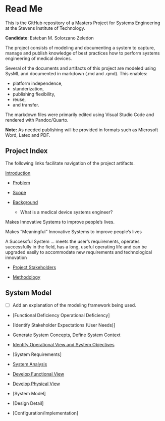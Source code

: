 # Read Me

This is the GitHub repository of a Masters Project for Systems Engineering at the Stevens Institute of Technology.

**Candidate**: Esteban M. Solorzano Zeledon

The project consists of modeling and documenting a system to capture, manage and publish knowledge of best practices how to perform systems engineering of medical devices.

Several of the documents and artifacts of this project are modeled using SysML and documented in markdown (.md and .qmd). This enables:
- platform independence,
- standerization,
- publishing flexibility,
- reuse,
- and transfer.

The markdown files were primarily edited using Visual Studio Code and rendered with Pandoc/Quarto.

**Note:** As needed publishing will be provided in formats such as Microsoft Word, Latex and PDF.

## Project Index

The following links facilitate navigation of the project artifacts.

[Introduction](introduction.md#introduction)

- [Problem](/Problem.md)

- [Scope](introduction.md#scope)

- [Background](/introduction.md#background)

    - What is a medical device systems engineer?

Makes Innovative Systems to improve people’s lives.

<!--Add an image of the human body categories/divisions. Use BSC marketing artwork that shows the parts of the body -->

Makes “Meaningful” Innovative Systems to improve people’s lives


A Successful System … meets the user’s requirements, operates successfully in the field, has a long, useful operating life and can be upgraded easily to accommodate new requirements and technological innovation


- [Project Stakeholders](stakeholders.md)

- [Methodology](Methodology.md)

## System Model

- [ ] Add an explanation of the modeling framework being used.

- [Functional Deficiency Operational Deficiency]
<!--This section is a step of the systems engineering flow -->

- [Identify Stakeholder Expectations (User Needs)]
<!--This section is a step of the systems engineering flow -->

- Generate System Concepts, Define System Context
<!--This section is a step of the systems engineering flow -->

- [Identify Operational View and System Objectives](capella_model/Operational%20Analysis.md)
<!--This section is a step of the systems engineering flow -->
<!--This section is a step of the Arcadia Method -->

- [System Requirements]
<!--This section is a step of the systems engineering flow -->

- [System Analysis](capella_model/System%20Analysis.md)

- [Develop Functional View](capella_model/Logical%20analysis.md)
<!--This section is a step of the systems engineering flow -->
<!--This section is a step of the Arcadia Method -->

- [Develop Physical View](capella_model/Logical%20analysis.md)
<!--This section is a step of the systems engineering flow -->
<!--This section is a step of the Arcadia Method -->

- [System Model]
<!--This section is a step of the systems engineering flow -->

- [Design Detail]
<!--This section is a step of the systems engineering flow -->

- [Configuration/Implementation]
